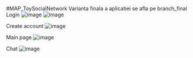 #MAP_ToySocialNetwork
Varianta finala a aplicatiei se afla pe branch_final
Login
![image](https://user-images.githubusercontent.com/63847951/158622637-8306fc3c-1536-4e35-a2af-a6075d146d27.png)
![image](https://user-images.githubusercontent.com/63847951/158622789-bccfe29b-166b-43db-9275-36a2d5fa2d42.png)

Create account
![image](https://user-images.githubusercontent.com/63847951/158622744-dbc6573c-0dd8-4405-aacc-c5e8d487526b.png)

Main page
![image](https://user-images.githubusercontent.com/63847951/158624672-ff415332-525b-4733-9ea6-45595b05398f.png)

Chat 
![image](https://user-images.githubusercontent.com/63847951/158624986-f02207ae-430e-4355-961e-f6f701b6445b.png)
